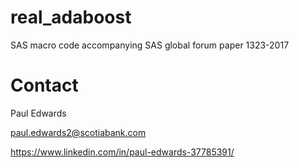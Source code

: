 # real_adaboost
SAS macro code accompanying SAS global forum paper 1323-2017

# Contact

Paul Edwards

paul.edwards2@scotiabank.com

https://www.linkedin.com/in/paul-edwards-37785391/ 
